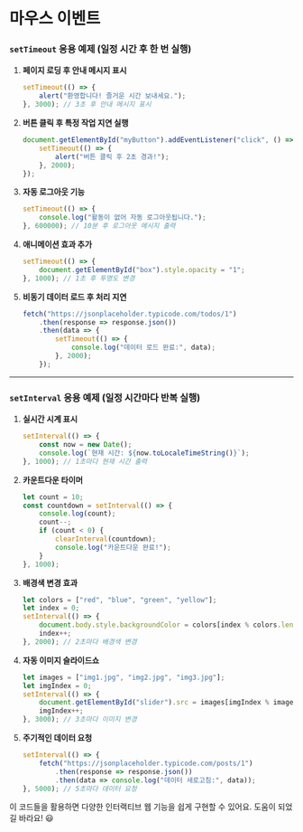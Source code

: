 # 마우스 이벤트 
### `setTimeout` 응용 예제 (일정 시간 후 한 번 실행)
1. **페이지 로딩 후 안내 메시지 표시**  
   ```javascript
   setTimeout(() => {
       alert("환영합니다! 즐거운 시간 보내세요.");
   }, 3000); // 3초 후 안내 메시지 표시
   ```

2. **버튼 클릭 후 특정 작업 지연 실행**  
   ```javascript
   document.getElementById("myButton").addEventListener("click", () => {
       setTimeout(() => {
           alert("버튼 클릭 후 2초 경과!");
       }, 2000);
   });
   ```

3. **자동 로그아웃 기능**  
   ```javascript
   setTimeout(() => {
       console.log("활동이 없어 자동 로그아웃됩니다.");
   }, 600000); // 10분 후 로그아웃 메시지 출력
   ```

4. **애니메이션 효과 추가**  
   ```javascript
   setTimeout(() => {
       document.getElementById("box").style.opacity = "1";
   }, 1000); // 1초 후 투명도 변경
   ```

5. **비동기 데이터 로드 후 처리 지연**  
   ```javascript
   fetch("https://jsonplaceholder.typicode.com/todos/1")
       .then(response => response.json())
       .then(data => {
           setTimeout(() => {
               console.log("데이터 로드 완료:", data);
           }, 2000);
       });
   ```

---

### `setInterval` 응용 예제 (일정 시간마다 반복 실행)
1. **실시간 시계 표시**  
   ```javascript
   setInterval(() => {
       const now = new Date();
       console.log(`현재 시간: ${now.toLocaleTimeString()}`);
   }, 1000); // 1초마다 현재 시간 출력
   ```

2. **카운트다운 타이머**  
   ```javascript
   let count = 10;
   const countdown = setInterval(() => {
       console.log(count);
       count--;
       if (count < 0) {
           clearInterval(countdown);
           console.log("카운트다운 완료!");
       }
   }, 1000);
   ```

3. **배경색 변경 효과**  
   ```javascript
   let colors = ["red", "blue", "green", "yellow"];
   let index = 0;
   setInterval(() => {
       document.body.style.backgroundColor = colors[index % colors.length];
       index++;
   }, 2000); // 2초마다 배경색 변경
   ```

4. **자동 이미지 슬라이드쇼**  
   ```javascript
   let images = ["img1.jpg", "img2.jpg", "img3.jpg"];
   let imgIndex = 0;
   setInterval(() => {
       document.getElementById("slider").src = images[imgIndex % images.length];
       imgIndex++;
   }, 3000); // 3초마다 이미지 변경
   ```

5. **주기적인 데이터 요청**  
   ```javascript
   setInterval(() => {
       fetch("https://jsonplaceholder.typicode.com/posts/1")
           .then(response => response.json())
           .then(data => console.log("데이터 새로고침:", data));
   }, 5000); // 5초마다 데이터 요청
   ```

이 코드들을 활용하면 다양한 인터랙티브 웹 기능을 쉽게 구현할 수 있어요. 도움이 되었길 바라요! 😃


